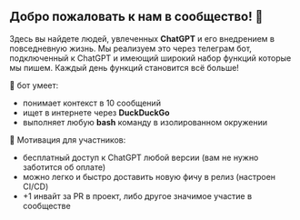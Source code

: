 ## Добро пожаловать к нам в сообщество! 👋

Здесь вы найдете людей, увлеченных **ChatGPT** и его внедрением в повседневную жизнь.
Мы реализуем это через телеграм бот, подключенный к ChatGPT и имеющий широкий набор функций которые мы пишем.
Каждый день функций становится всё больше!

🧙 бот умеет:
* понимает контекст в 10 сообщений
* ищет в интернете через **DuckDuckGo**
* выполняет любую **bash** команду в изолированном окружении

🌈 Мотивация для участников:
* бесплатный доступ к ChatGPT любой версии (вам не нужно заботится об оплате)
* можно легко и быстро доставить новую фичу в релиз (настроен CI/CD)
* +1 инвайт за PR в проект, либо другое значимое участие в сообществе

<!--

**Here are some ideas to get you started:**

🙋‍♀️ A short introduction - what is your organization all about?
🌈 Contribution guidelines - how can the community get involved?
👩‍💻 Useful resources - where can the community find your docs? Is there anything else the community should know?
🍿 Fun facts - what does your team eat for breakfast?
🧙 Remember, you can do mighty things with the power of [Markdown](https://docs.github.com/github/writing-on-github/getting-started-with-writing-and-formatting-on-github/basic-writing-and-formatting-syntax)
-->
